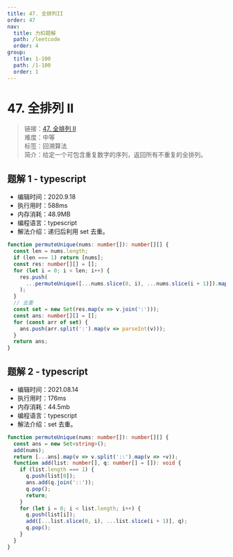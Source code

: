 ```yaml
---
title: 47. 全排列II
order: 47
nav:
  title: 力扣题解
  path: /leetcode
  order: 4
group:
  title: 1-100
  path: /1-100
  order: 1
---
```


# 47. 全排列 II

> 链接：[47. 全排列 II](https://leetcode-cn.com/problems/permutations-ii/)  
> 难度：中等  
> 标签：回溯算法  
> 简介：给定一个可包含重复数字的序列，返回所有不重复的全排列。

## 题解 1 - typescript

- 编辑时间：2020.9.18
- 执行用时：588ms
- 内存消耗：48.9MB
- 编程语言：typescript
- 解法介绍：递归后利用 set 去重。

```typescript
function permuteUnique(nums: number[]): number[][] {
  const len = nums.length;
  if (len === 1) return [nums];
  const res: number[][] = [];
  for (let i = 0; i < len; i++) {
    res.push(
      ...permuteUnique([...nums.slice(0, i), ...nums.slice(i + 1)]).map(v => [nums[i], ...v])
    );
  }
  // 去重
  const set = new Set(res.map(v => v.join(':')));
  const ans: number[][] = [];
  for (const arr of set) {
    ans.push(arr.split(':').map(v => parseInt(v)));
  }
  return ans;
}
```

## 题解 2 - typescript

- 编辑时间：2021.08.14
- 执行用时：176ms
- 内存消耗：44.5mb
- 编程语言：typescript
- 解法介绍：set 去重。

```typescript
function permuteUnique(nums: number[]): number[][] {
  const ans = new Set<string>();
  add(nums);
  return [...ans].map(v => v.split('::').map(v => +v));
  function add(list: number[], q: number[] = []): void {
    if (list.length === 1) {
      q.push(list[0]);
      ans.add(q.join('::'));
      q.pop();
      return;
    }
    for (let i = 0; i < list.length; i++) {
      q.push(list[i]);
      add([...list.slice(0, i), ...list.slice(i + 1)], q);
      q.pop();
    }
  }
}
```
